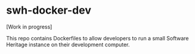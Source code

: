 # swh-docker-dev

[Work in progress]

This repo contains Dockerfiles to allow developers to run a small Software Heritage instance on their development computer.
